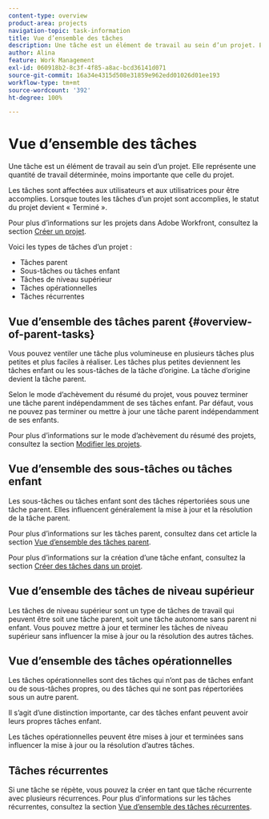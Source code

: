 ```yaml
---
content-type: overview
product-area: projects
navigation-topic: task-information
title: Vue d’ensemble des tâches
description: Une tâche est un élément de travail au sein d’un projet. Elle représente une quantité de travail déterminée, moins importante que celle du projet.
author: Alina
feature: Work Management
exl-id: 060918b2-8c3f-4f85-a8ac-bcd36141d071
source-git-commit: 16a34e4315d508e31859e962edd01026d01ee193
workflow-type: tm+mt
source-wordcount: '392'
ht-degree: 100%

---
```


# Vue d’ensemble des tâches

<!-- Audited: 01/2024 -->

Une tâche est un élément de travail au sein d’un projet. Elle représente une quantité de travail déterminée, moins importante que celle du projet.

Les tâches sont affectées aux utilisateurs et aux utilisatrices pour être accomplies. Lorsque toutes les tâches d’un projet sont accomplies, le statut du projet devient « Terminé ».

Pour plus d’informations sur les projets dans Adobe Workfront, consultez la section [Créer un projet](../../../manage-work/projects/create-projects/create-project.md).

Voici les types de tâches d’un projet :

* Tâches parent
* Sous-tâches ou tâches enfant
* Tâches de niveau supérieur
* Tâches opérationnelles
* Tâches récurrentes

## Vue d’ensemble des tâches parent  {#overview-of-parent-tasks}

Vous pouvez ventiler une tâche plus volumineuse en plusieurs tâches plus petites et plus faciles à réaliser. Les tâches plus petites deviennent les tâches enfant ou les sous-tâches de la tâche d’origine. La tâche d’origine devient la tâche parent.

Selon le mode d’achèvement du résumé du projet, vous pouvez terminer une tâche parent indépendamment de ses tâches enfant. Par défaut, vous ne pouvez pas terminer ou mettre à jour une tâche parent indépendamment de ses enfants.

Pour plus d’informations sur le mode d’achèvement du résumé des projets, consultez la section [Modifier les projets](../../../manage-work/projects/manage-projects/edit-projects.md).

## Vue d’ensemble des sous-tâches ou tâches enfant

Les sous-tâches ou tâches enfant sont des tâches répertoriées sous une tâche parent. Elles influencent généralement la mise à jour et la résolution de la tâche parent.

Pour plus d’informations sur les tâches parent, consultez dans cet article la section [Vue d’ensemble des tâches parent](#overview-of-parent-tasks).

Pour plus d’informations sur la création d’une tâche enfant, consultez la section [Créer des tâches dans un projet](../../../manage-work/tasks/create-tasks/create-tasks-in-project.md).

## Vue d’ensemble des tâches de niveau supérieur

Les tâches de niveau supérieur sont un type de tâches de travail qui peuvent être soit une tâche parent, soit une tâche autonome sans parent ni enfant. Vous pouvez mettre à jour et terminer les tâches de niveau supérieur sans influencer la mise à jour ou la résolution des autres tâches.

## Vue d’ensemble des tâches opérationnelles

Les tâches opérationnelles sont des tâches qui n’ont pas de tâches enfant ou de sous-tâches propres, ou des tâches qui ne sont pas répertoriées sous un autre parent.

Il s’agit d’une distinction importante, car des tâches enfant peuvent avoir leurs propres tâches enfant.

Les tâches opérationnelles peuvent être mises à jour et terminées sans influencer la mise à jour ou la résolution d’autres tâches.

## Tâches récurrentes

Si une tâche se répète, vous pouvez la créer en tant que tâche récurrente avec plusieurs récurrences. Pour plus d’informations sur les tâches récurrentes, consultez la section [Vue d’ensemble des tâches récurrentes](../../../manage-work/tasks/manage-tasks/recurring-tasks-overview.md).
